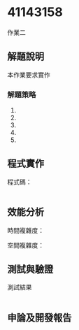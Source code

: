 # 41143158

作業二

## 解題說明
本作業要求實作
### 解題策略
1. 
2. 
3. 
4. 
5. 

## 程式實作
程式碼：
```cpp

```

## 效能分析
時間複雜度：

空間複雜度：

## 測試與驗證
測試結果
```

```

## 申論及開發報告
